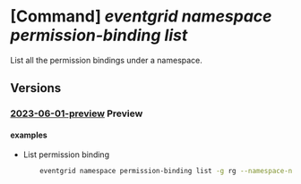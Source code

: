 # [Command] _eventgrid namespace permission-binding list_

List all the permission bindings under a namespace.

## Versions

### [2023-06-01-preview](/Resources/mgmt-plane/L3N1YnNjcmlwdGlvbnMve30vcmVzb3VyY2Vncm91cHMve30vcHJvdmlkZXJzL21pY3Jvc29mdC5ldmVudGdyaWQvbmFtZXNwYWNlcy97fS9wZXJtaXNzaW9uYmluZGluZ3M=/2023-06-01-preview.xml) **Preview**

<!-- mgmt-plane /subscriptions/{}/resourcegroups/{}/providers/microsoft.eventgrid/namespaces/{}/permissionbindings 2023-06-01-preview -->

#### examples

- List permission binding
    ```bash
        eventgrid namespace permission-binding list -g rg --namespace-name name
    ```
